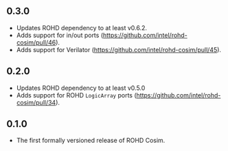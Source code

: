 ## 0.3.0

- Updates ROHD dependency to at least v0.6.2.
- Adds support for in/out ports (<https://github.com/intel/rohd-cosim/pull/46>).
- Adds support for Verilator (<https://github.com/intel/rohd-cosim/pull/45>).

## 0.2.0

- Updates ROHD dependency to at least v0.5.0
- Adds support for ROHD `LogicArray` ports (<https://github.com/intel/rohd-cosim/pull/34>).

## 0.1.0

- The first formally versioned release of ROHD Cosim.
